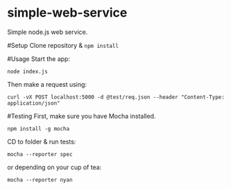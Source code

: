 simple-web-service
==================

Simple node.js web service.

#Setup
Clone repository & `npm install`

#Usage
Start the app:

`node index.js`

Then make a request using:

`curl -vX POST localhost:5000 -d @test/req.json --header "Content-Type: application/json"`


#Testing
First, make sure you have Mocha installed.

`npm install -g mocha`

CD to folder & run tests:

`mocha --reporter spec`

or depending on your cup of tea:

`mocha --reporter nyan`
